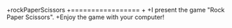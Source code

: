 +rockPaperScissors
+=================
+
+I present the game "Rock Paper Scissors".
+Enjoy the game with your computer!
